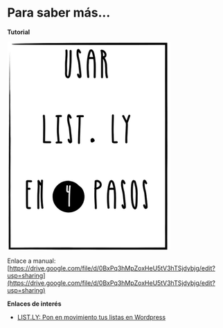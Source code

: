 # Para saber más...

**Tutorial**


[![Imagen con enlace a manual Listly](img/Manual_listly.png "Manual Listly")](https://drive.google.com/file/d/0BxPq3hMpZoxHeU5tV3hTSjdybjg/edit?usp=sharing)


Enlace a manual: [https://drive.google.com/file/d/0BxPq3hMpZoxHeU5tV3hTSjdybjg/edit?usp=sharing](https://drive.google.com/file/d/0BxPq3hMpZoxHeU5tV3hTSjdybjg/edit?usp=sharing)

**Enlaces de interés**

*   [LIST.LY: Pon en movimiento tus listas en Wordpress](http://www.benitezrafa.es/list-ly-pon-en-movimiento-tus-listas-en-construccion/)